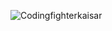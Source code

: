 ![Codingfighterkaisar](https://github.com/CodingFighterKaisar/Coding-Fighter-from-Bangladesh/assets/148694769/957f62a2-a5f3-48bf-8bae-596b5c2995d0)
